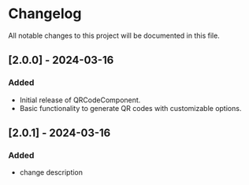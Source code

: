 # Changelog

All notable changes to this project will be documented in this file.

## [2.0.0] - 2024-03-16

### Added
- Initial release of QRCodeComponent.
- Basic functionality to generate QR codes with customizable options.

## [2.0.1] - 2024-03-16

### Added
- change description